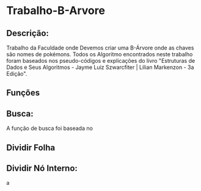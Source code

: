 # Trabalho-B-Arvore
## Descrição:
Trabalho da Faculdade onde Devemos criar uma B-Árvore onde as chaves são nomes de pokémons. Todos os Algoritmo encontrados neste trabalho foram baseados nos pseudo-códigos e explicações do livro "Estruturas de Dados e Seus Algoritmos - Jayme Luiz Szwarcfiter | Lilian Markenzon - 3a Edição".

## Funções
## Busca:
A função de busca foi baseada no

## Dividir Folha

## Dividir Nó Interno:
a
